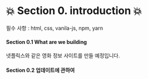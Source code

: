 # :collision: Section 0. introduction :collision:


필수 사항 : html, css, vanila-js, npm, yarn


#### Section 0.1 What are we building


넷플릭스와 같은 영화 정보 사이트를 만들 예정입니다.



#### Section 0.2 업데이트에 관하여